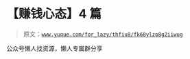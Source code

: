 # 【赚钱心态】4 篇

> 原文：[`www.yuque.com/for_lazy/thfiu8/fk68ylzp8g2iiwug`](https://www.yuque.com/for_lazy/thfiu8/fk68ylzp8g2iiwug)

公众号懒人找资源，懒人专属群分享